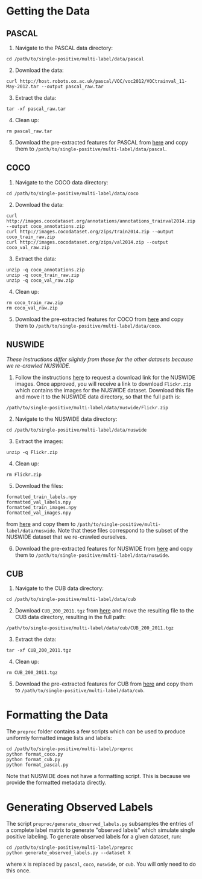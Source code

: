 # Getting the Data

## PASCAL

1. Navigate to the PASCAL data directory:
```
cd /path/to/single-positive/multi-label/data/pascal
```
2. Download the data:
```
curl http://host.robots.ox.ac.uk/pascal/VOC/voc2012/VOCtrainval_11-May-2012.tar --output pascal_raw.tar
```
3. Extract the data:
```
tar -xf pascal_raw.tar
```
4. Clean up:
```
rm pascal_raw.tar
```
5. Download the pre-extracted features for PASCAL from [here](https://caltech.box.com/v/single-positive-multi-label) and copy them to `/path/to/single-positive/multi-label/data/pascal`.

## COCO

1. Navigate to the COCO data directory:
```
cd /path/to/single-positive/multi-label/data/coco
```
2. Download the data:
```
curl http://images.cocodataset.org/annotations/annotations_trainval2014.zip --output coco_annotations.zip
curl http://images.cocodataset.org/zips/train2014.zip --output coco_train_raw.zip
curl http://images.cocodataset.org/zips/val2014.zip --output coco_val_raw.zip
```
3. Extract the data:
```
unzip -q coco_annotations.zip
unzip -q coco_train_raw.zip
unzip -q coco_val_raw.zip
```
4. Clean up:
```
rm coco_train_raw.zip
rm coco_val_raw.zip
```
5. Download the pre-extracted features for COCO from [here](https://caltech.box.com/v/single-positive-multi-label) and copy them to `/path/to/single-positive/multi-label/data/coco`.

## NUSWIDE

*These instructions differ slightly from those for the other datasets because we re-crawled NUSWIDE.*

1. Follow the instructions [here](https://lms.comp.nus.edu.sg/wp-content/uploads/2019/research/nuswide/NUS-WIDE.html) to request a download link for the NUSWIDE images. Once approved, you will receive a link to download `Flickr.zip` which contains the images for the NUSWIDE dataset. Download this file and move it to the NUSWIDE data directory, so that the full path is:
```
/path/to/single-positive/multi-label/data/nuswide/Flickr.zip
```
2. Navigate to the NUSWIDE data directory:
```
cd /path/to/single-positive/multi-label/data/nuswide
```
3. Extract the images:
```
unzip -q Flickr.zip
```
4. Clean up:
```
rm Flickr.zip
```
5. Download the files:
```
formatted_train_labels.npy
formatted_val_labels.npy
formatted_train_images.npy
formatted_val_images.npy
```
from [here](https://caltech.box.com/v/single-positive-multi-label) and copy them to `/path/to/single-positive/multi-label/data/nuswide`. Note that these files correspond to the subset of the NUSWIDE dataset that we re-crawled ourselves. 

6. Download the pre-extracted features for NUSWIDE from [here](https://caltech.box.com/v/single-positive-multi-label) and copy them to `/path/to/single-positive/multi-label/data/nuswide`.

## CUB

1. Navigate to the CUB data directory:
```
cd /path/to/single-positive/multi-label/data/cub
```
2. Download `CUB_200_2011.tgz` from [here](http://www.vision.caltech.edu/visipedia-data/CUB-200-2011/CUB_200_2011.tgz) and move the resulting file to the CUB data directory, resulting in the full path:
```
/path/to/single-positive/multi-label/data/cub/CUB_200_2011.tgz
```
3. Extract the data:
```
tar -xf CUB_200_2011.tgz
```
4. Clean up:
```
rm CUB_200_2011.tgz
```
5. Download the pre-extracted features for CUB from [here](https://caltech.box.com/v/single-positive-multi-label) and copy them to `/path/to/single-positive/multi-label/data/cub`.

# Formatting the Data
The `preproc` folder contains a few scripts which can be used to produce uniformly formatted image lists and labels:
```
cd /path/to/single-positive/multi-label/preproc
python format_coco.py
python format_cub.py
python format_pascal.py
```
Note that NUSWIDE does not have a formatting script. This is because we provide the formatted metadata directly.

# Generating Observed Labels
The script `preproc/generate_observed_labels.py` subsamples the entries of a complete label matrix to generate "observed labels" which simulate single positive labeling. To generate observed labels for a given dataset, run:
```
cd /path/to/single-positive/multi-label/preproc
python generate_observed_labels.py --dataset X
```
where `X` is replaced by `pascal`, `coco`, `nuswide`, or `cub`. You will only need to do this once.
